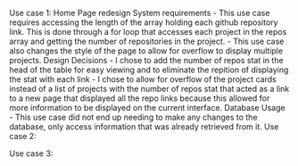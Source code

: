 Use case 1: Home Page redesign 
    System requirements
      - This use case requires accessing the length of the array holding each github repository link. This is done through a for loop that accesses each project in the repos array and getting the number of repositories in the project.
      - This use case also changes the style of the page to allow for overflow to display multiple projects. 
    Design Decisions
      - I chose to add the number of repos stat in the head of the table for easy viewing and to eliminate the repition of displaying the stat with each link
      - I chose to allow for overflow of the project cards instead of a list of projects with the number of repos stat that acted as a link to a new page that displayed all the repo links because this allowed for more information to be displayed on the current interface.
    Database Usage
      - This use case did not end up needing to make any changes to the database, only access information that was already retrieved from it.
Use case 2:
    
    
Use case 3:
    


 
